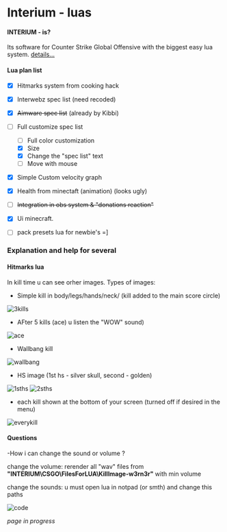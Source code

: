 # Interium - luas

#### INTERIUM - is?
Its software for Counter Strike Global Offensive with the biggest easy lua system. 
[details...](https://github.com/N1ceL/Interium_LUA_API)

#### Lua plan list
- [X] Hitmarks system from cooking hack
- [X] Interwebz spec list (need recoded)
- [X] ~~Aimware spec list~~ (already by Kibbi)
- [ ] Full customize spec list
    - [ ] Full color customization
    - [X] Size
    - [X] Change the "spec list" text
    - [ ] Move with mouse
- [X] Simple Custom velocity graph
- [X] Health from minectaft (animation) (looks ugly)
- [ ] ~~Integration in obs system & "donations reaction"~~ 
- [X] Ui minecraft. 
- [ ] pack presets lua for newbie's =]


### Explanation and help for several

#### Hitmarks lua
In kill time u can see orher images. 
Types of images:
- Simple kill in body/legs/hands/neck/ (kill added to the main score circle)

 ![3kills](https://i.imgur.com/036q0Pa.png "heh")
- AFter 5 kills (ace) u listen the "WOW" sound)

 ![ace](https://i.imgur.com/C9zEFaX.png "heh")
- Wallbang kill

 ![wallbang](https://i.imgur.com/OCIAlA3.png "heh")
- HS image (1st hs - silver skull, second - golden)

 ![1sths](https://i.imgur.com/Twj9eGO.png "heh")
 ![2sths](https://i.imgur.com/kxS7xgi.png "heh")
- each kill shown at the bottom of your screen (turned off if desired in the menu)

 ![everykill](https://i.imgur.com/3OpYkeh.png "heh")
 
#### Questions 
-How i can change the sound or volume ?

change the volume: rerender all "wav" files from **"INTERIUM\\CSGO\\FilesForLUA\\KillImage-w3rn3r"** with min volume

change the sounds: u must open lua in notpad (or smth) and change this paths

![code](https://i.imgur.com/qrpWCFk.png "heh")


*page in progress*
